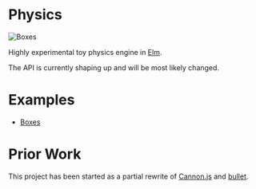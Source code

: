 # Physics

![Boxes](https://raw.githubusercontent.com/w0rm/elm-physics/master/examples/boxes/boxes.gif)

Highly experimental toy physics engine in [Elm](http://elm-lang.org/).

The API is currently shaping up and will be most likely changed.

# Examples

* [Boxes](https://github.com/w0rm/elm-physics/tree/master/examples/boxes)

# Prior Work

This project has been started as a partial rewrite of [Cannon.js](https://github.com/schteppe/cannon.js) and [bullet](https://github.com/bulletphysics/bullet3).
